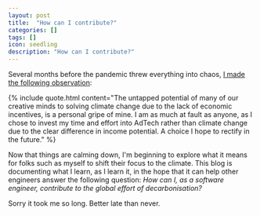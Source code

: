 ```yaml
---
layout: post
title:  "How can I contribute?"
categories: []
tags: []
icon: seedling
description: "How can I contribute?"
---
```


Several months before the pandemic threw everything into chaos, [I made the following observation](https://gidi.io/tech-ethics/2019/05/08/tech-civilisations-circle-of-influence/):

{% include quote.html content="The untapped potential of many of our creative minds to solving climate change due to the lack of economic incentives, is a personal gripe of mine. I am as much at fault as anyone, as I chose to invest my time and effort into AdTech rather than climate change due to the clear difference in income potential. A choice I hope to rectify in the future." %}

<!--more-->

Now that things are calming down, I'm beginning to explore what it means for folks such as myself to shift their focus to the climate. This blog is documenting what I learn, as I learn it, in the hope that it can help other engineers answer the following question: _How can I, as a software engineer, contribute to the global effort of decarbonisation?_

Sorry it took me so long.
Better late than never.